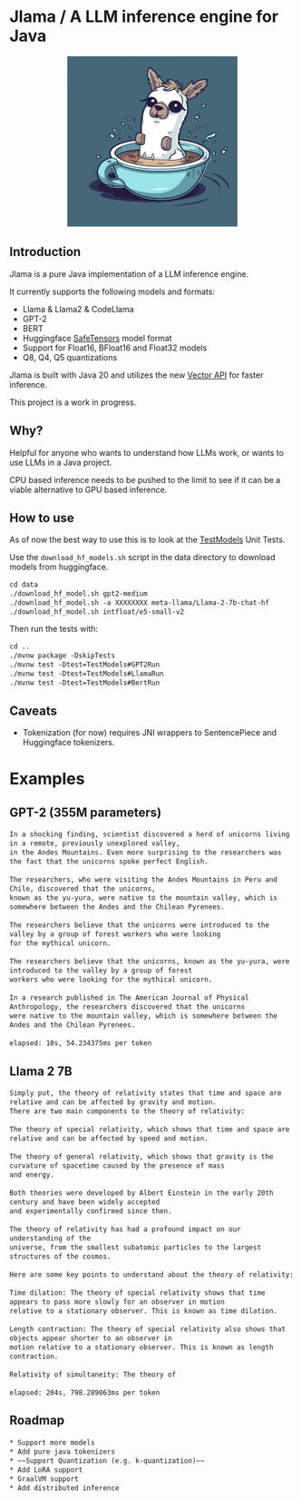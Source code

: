 # Jlama / A LLM inference engine for Java

<p align="center">
  <img src="docs/jlama.jpg" width="300" height="300" alt="Cute Llama">
</p>

## Introduction

Jlama is a pure Java implementation of a LLM inference engine.

It currently supports the following models and formats:

  * Llama & Llama2 & CodeLlama
  * GPT-2 
  * BERT
  * Huggingface [SafeTensors](https://github.com/huggingface/safetensors) model format
  * Support for Float16, BFloat16 and Float32 models
  * Q8, Q4, Q5 quantizations

Jlama is built with Java 20 and utilizes the new [Vector API](https://openjdk.org/jeps/448) 
for faster inference.

This project is a work in progress.

## Why?

Helpful for anyone who wants to understand how LLMs work, or wants to use LLMs in a Java project.

CPU based inference needs to be pushed to the limit to see if it can be a viable alternative to GPU based inference.

## How to use
As of now the best way to use this is to look at the [TestModels](https://github.com/tjake/Jlama/blob/main/src/test/java/com/github/tjake/jlama/models/TestModels.java) Unit Tests.

Use the `download_hf_models.sh` script in the data directory to download models from huggingface.

```shell
cd data
./download_hf_model.sh gpt2-medium
./download_hf_model.sh -a XXXXXXXX meta-llama/Llama-2-7b-chat-hf
./download_hf_model.sh intfloat/e5-small-v2
```
Then run the tests with:
```shell
cd ..
./mvnw package -DskipTests
./mvnw test -Dtest=TestModels#GPT2Run
./mvnw test -Dtest=TestModels#LlamaRun
./mvnw test -Dtest=TestModels#BertRun
```
## Caveats
  
 * Tokenization (for now) requires JNI wrappers to SentencePiece and Huggingface tokenizers.

# Examples

## GPT-2 (355M parameters)

```
In a shocking finding, scientist discovered a herd of unicorns living in a remote, previously unexplored valley, 
in the Andes Mountains. Even more surprising to the researchers was the fact that the unicorns spoke perfect English.

The researchers, who were visiting the Andes Mountains in Peru and Chile, discovered that the unicorns, 
known as the yu-yura, were native to the mountain valley, which is somewhere between the Andes and the Chilean Pyrenees.

The researchers believe that the unicorns were introduced to the valley by a group of forest workers who were looking 
for the mythical unicorn.

The researchers believe that the unicorns, known as the yu-yura, were introduced to the valley by a group of forest 
workers who were looking for the mythical unicorn.

In a research published in The American Journal of Physical Anthropology, the researchers discovered that the unicorns
were native to the mountain valley, which is somewhere between the Andes and the Chilean Pyrenees.

elapsed: 10s, 54.234375ms per token

```

## Llama 2 7B

```
Simply put, the theory of relativity states that time and space are relative and can be affected by gravity and motion.
There are two main components to the theory of relativity:

The theory of special relativity, which shows that time and space are relative and can be affected by speed and motion.

The theory of general relativity, which shows that gravity is the curvature of spacetime caused by the presence of mass
and energy. 

Both theories were developed by Albert Einstein in the early 20th century and have been widely accepted 
and experimentally confirmed since then. 

The theory of relativity has had a profound impact on our understanding of the
universe, from the smallest subatomic particles to the largest structures of the cosmos.

Here are some key points to understand about the theory of relativity:

Time dilation: The theory of special relativity shows that time appears to pass more slowly for an observer in motion 
relative to a stationary observer. This is known as time dilation.

Length contraction: The theory of special relativity also shows that objects appear shorter to an observer in 
motion relative to a stationary observer. This is known as length contraction.

Relativity of simultaneity: The theory of 

elapsed: 204s, 798.289063ms per token
```

## Roadmap

    * Support more models
    * Add pure java tokenizers
    * ~~Support Quantization (e.g. k-quantization)~~
    * Add LoRA support
    * GraalVM support
    * Add distributed inference 
